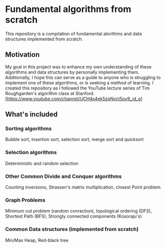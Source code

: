 # Fundamental algorithms from scratch

This repository is a compilation of fundamental alorithms and data structures implemented from scratch. 

## Motivation

My goal in this project was to enhance my own understanding of these algorithms and data structures by personally implementing them. 
Additionally, I hope this can serve as a guide to anyone who is struggling to implement one of these algorithms, or is seeking a
method of learning. I created this repository as I followed the YouTube lecture series of Tim Roughgarden's algorithm class at Stanford.
[https://www.youtube.com/channel/UCH4s4ek5zqNvct5oy9_jd_g]

## What's included

### Sorting algorithms
Bubble sort, insertion sort, selection sort, merge sort and quicksort

### Selection algorithms
Deterministic and random selection

### Other Common Divide and Conquer algorithms
Counting inversions, Strassen's matrix multiplication, closest Point problem

### Graph Problems
Minimum cut problem (random conraction), topological ordering (DFS), Shortest Path (BFS), Strongly connected components (Kosoraju's)

### Common Data structures (implemented from scratch)
Min/Max Heap, Red-black tree
